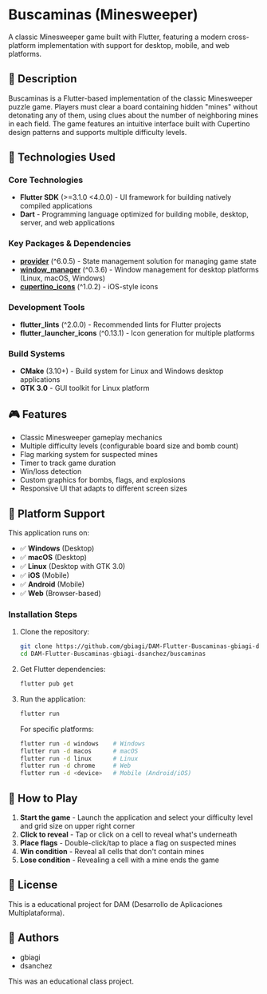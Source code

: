 # Buscaminas (Minesweeper)

A classic Minesweeper game built with Flutter, featuring a modern cross-platform implementation with support for desktop, mobile, and web platforms.

## 📝 Description

Buscaminas is a Flutter-based implementation of the classic Minesweeper puzzle game. Players must clear a board containing hidden "mines" without detonating any of them, using clues about the number of neighboring mines in each field. The game features an intuitive interface built with Cupertino design patterns and supports multiple difficulty levels.

## 🚀 Technologies Used

### Core Technologies
- **Flutter SDK** (>=3.1.0 <4.0.0) - UI framework for building natively compiled applications
- **Dart** - Programming language optimized for building mobile, desktop, server, and web applications

### Key Packages & Dependencies
- **[provider](https://pub.dev/packages/provider)** (^6.0.5) - State management solution for managing game state
- **[window_manager](https://pub.dev/packages/window_manager)** (^0.3.6) - Window management for desktop platforms (Linux, macOS, Windows)
- **[cupertino_icons](https://pub.dev/packages/cupertino_icons)** (^1.0.2) - iOS-style icons

### Development Tools
- **flutter_lints** (^2.0.0) - Recommended lints for Flutter projects
- **flutter_launcher_icons** (^0.13.1) - Icon generation for multiple platforms

### Build Systems
- **CMake** (3.10+) - Build system for Linux and Windows desktop applications
- **GTK 3.0** - GUI toolkit for Linux platform

## 🎮 Features

- Classic Minesweeper gameplay mechanics
- Multiple difficulty levels (configurable board size and bomb count)
- Flag marking system for suspected mines
- Timer to track game duration
- Win/loss detection
- Custom graphics for bombs, flags, and explosions
- Responsive UI that adapts to different screen sizes

## 📱 Platform Support

This application runs on:
- ✅ **Windows** (Desktop)
- ✅ **macOS** (Desktop)
- ✅ **Linux** (Desktop with GTK 3.0)
- ✅ **iOS** (Mobile)
- ✅ **Android** (Mobile)
- ✅ **Web** (Browser-based)

### Installation Steps

1. Clone the repository:
   ```bash
   git clone https://github.com/gbiagi/DAM-Flutter-Buscaminas-gbiagi-dsanchez.git
   cd DAM-Flutter-Buscaminas-gbiagi-dsanchez/buscaminas
   ```

2. Get Flutter dependencies:
   ```bash
   flutter pub get
   ```

3. Run the application:
   ```bash
   flutter run
   ```

   For specific platforms:
   ```bash
   flutter run -d windows    # Windows
   flutter run -d macos      # macOS
   flutter run -d linux      # Linux
   flutter run -d chrome     # Web
   flutter run -d <device>   # Mobile (Android/iOS)
   ```

## 🎯 How to Play

1. **Start the game** - Launch the application and select your difficulty level and grid size on upper right corner
2. **Click to reveal** - Tap or click on a cell to reveal what's underneath
3. **Place flags** - Double-click/tap to place a flag on suspected mines
4. **Win condition** - Reveal all cells that don't contain mines
5. **Lose condition** - Revealing a cell with a mine ends the game

## 📄 License

This is a educational project for DAM (Desarrollo de Aplicaciones Multiplataforma).

## 👥 Authors

- gbiagi
- dsanchez

This was an educational class project. 

